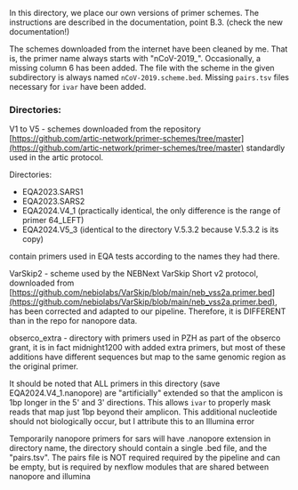 In this directory, we place our own versions of primer schemes. The instructions are described in 
the documentation, point B.3. (check the new documentation!)

The schemes downloaded from the internet have been cleaned by me. That is, the primer name always
starts with "nCoV-2019_". Occasionally, a missing column 6 has been added. The file with the scheme
in the given subdirectory is always named `nCoV-2019.scheme.bed`. Missing `pairs.tsv` files
necessary for `ivar` have been added.

### Directories:

V1 to V5 - schemes downloaded from the repository
[https://github.com/artic-network/primer-schemes/tree/master](https://github.com/artic-network/primer-schemes/tree/master)
standardly used in the artic protocol.

Directories:
- EQA2023.SARS1
- EQA2023.SARS2
- EQA2024.V4_1 (practically identical, the only difference is the range of primer 64_LEFT)
- EQA2024.V5_3 (identical to the directory V.5.3.2 because V.5.3.2 is its copy)

contain primers used in EQA tests according to the names they had there.

VarSkip2 - scheme used by the NEBNext VarSkip Short v2 protocol, downloaded from
[https://github.com/nebiolabs/VarSkip/blob/main/neb_vss2a.primer.bed](https://github.com/nebiolabs/VarSkip/blob/main/neb_vss2a.primer.bed),
has been corrected and adapted to our pipeline. Therefore, it is DIFFERENT than in the repo for
nanopore data.

obserco_extra - directory with primers used in PZH as part of the obserco grant, it is in fact
midnight1200 with added extra primers, but most of these additions have different sequences but map
to the same genomic region as the original primer.

It should be noted that ALL primers in this directory (save EQA2024.V4_1.nanopore) are "artificially" extended so that the
amplicon is 1bp longer in the 5' and 3' directions. This allows `ivar` to properly mask reads that
map just 1bp beyond their amplicon. This additional nucleotide should not biologically occur, but I
attribute this to an Illumina error

Temporarily nanopore primers for sars will have .nanopore extension in directory name, the directory should contain a single .bed file, and the "pairs.tsv". The pairs file is NOT required
required by the pipeline and can be empty, but is required by nexflow modules that are shared between nanopore and illumina


